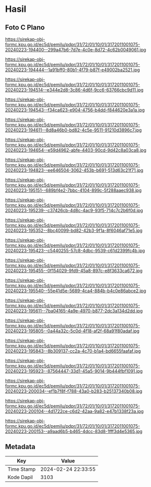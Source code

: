 # Hasil

## Foto C Plano

https://sirekap-obj-formc.kpu.go.id/ec5d/pemilu/pdpr/31/72/01/10/01/3172011001075-20240223-194400--299a47b6-7d7e-4c0e-8d72-4c62b0049061.jpg

https://sirekap-obj-formc.kpu.go.id/ec5d/pemilu/pdpr/31/72/01/10/01/3172011001075-20240223-194444--1a91bff0-80b1-4f79-b87f-e49002ba2521.jpg

https://sirekap-obj-formc.kpu.go.id/ec5d/pemilu/pdpr/31/72/01/10/01/3172011001075-20240223-194514--e344e2d8-3c86-4d6f-9cc6-63766cbc9d11.jpg

https://sirekap-obj-formc.kpu.go.id/ec5d/pemilu/pdpr/31/72/01/10/01/3172011001075-20240223-194543--f34ca623-e904-4756-b4dd-f844620e3a1a.jpg

https://sirekap-obj-formc.kpu.go.id/ec5d/pemilu/pdpr/31/72/01/10/01/3172011001075-20240223-194611--8d8a46b0-bd82-4c5e-9511-91210d3896c7.jpg

https://sirekap-obj-formc.kpu.go.id/ec5d/pemilu/pdpr/31/72/01/10/01/3172011001075-20240223-194654--e59d4962-abfe-4403-90cd-9d42c8a03ca8.jpg

https://sirekap-obj-formc.kpu.go.id/ec5d/pemilu/pdpr/31/72/01/10/01/3172011001075-20240223-194823--ee646504-3062-453b-b691-513d63c21f71.jpg

https://sirekap-obj-formc.kpu.go.id/ec5d/pemilu/pdpr/31/72/01/10/01/3172011001075-20240223-195151--689bf4e2-7bbc-4104-899c-5f288aaec938.jpg

https://sirekap-obj-formc.kpu.go.id/ec5d/pemilu/pdpr/31/72/01/10/01/3172011001075-20240223-195239--c37426cb-4d8c-4ac9-93f5-714c7c2b6f0d.jpg

https://sirekap-obj-formc.kpu.go.id/ec5d/pemilu/pdpr/31/72/01/10/01/3172011001075-20240223-195352--8bc40099-bd82-42b3-9f1a-8f6046af71e5.jpg

https://sirekap-obj-formc.kpu.go.id/ec5d/pemilu/pdpr/31/72/01/10/01/3172011001075-20240223-195423--c5440255-57c8-4dbc-9539-c61d2399fc4b.jpg

https://sirekap-obj-formc.kpu.go.id/ec5d/pemilu/pdpr/31/72/01/10/01/3172011001075-20240223-195455--0f154029-9fd9-45a8-897c-e8f3633ca672.jpg

https://sirekap-obj-formc.kpu.go.id/ec5d/pemilu/pdpr/31/72/01/10/01/3172011001075-20240223-195540--55e41d5e-5689-4ca4-884b-b4c0e86abce2.jpg

https://sirekap-obj-formc.kpu.go.id/ec5d/pemilu/pdpr/31/72/01/10/01/3172011001075-20240223-195611--7ba04165-4a9e-4970-b877-2dc3a134d2dd.jpg

https://sirekap-obj-formc.kpu.go.id/ec5d/pemilu/pdpr/31/72/01/10/01/3172011001075-20240223-195805--0a44a32c-5c0d-4f18-af2f-68a91f80adaf.jpg

https://sirekap-obj-formc.kpu.go.id/ec5d/pemilu/pdpr/31/72/01/10/01/3172011001075-20240223-195843--8b309137-cc2a-4c70-b1a4-bd6655faafaf.jpg

https://sirekap-obj-formc.kpu.go.id/ec5d/pemilu/pdpr/31/72/01/10/01/3172011001075-20240223-195923--87564447-33d1-45a5-9014-9b444fbf1091.jpg

https://sirekap-obj-formc.kpu.go.id/ec5d/pemilu/pdpr/31/72/01/10/01/3172011001075-20240223-200034--ef1b7f8f-f788-43a0-b283-b25137340b08.jpg

https://sirekap-obj-formc.kpu.go.id/ec5d/pemilu/pdpr/31/72/01/10/01/3172011001075-20240223-200104--4d1722ce-c6d2-42aa-9a82-e47b1338f23a.jpg

https://sirekap-obj-formc.kpu.go.id/ec5d/pemilu/pdpr/31/72/01/10/01/3172011001075-20240223-200153--a9aad6b5-b465-4dcc-83d8-1fff3d4e5365.jpg


## Metadata

| Key        | Value               |
| ---------- | ------------------- |
| Time Stamp | 2024-02-24 22:33:55 |
| Kode Dapil | 3103                |



